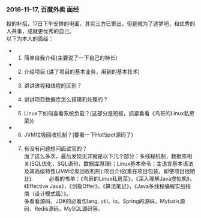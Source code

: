 ### 2016-11-17, 百度外卖 面经 ###
   投的补招，17日下午安排的电面。其实三方已寄出，但是就为了逐梦吧，和优秀的人共事，成就更优秀的自己。     
   以下为本人的面经：
* 1. 简单自我介绍(主要说了一下自己的特长)
* 2. 介绍项目:(讲了项目的基本业务，用到的基本技术)
* 3. 讲讲进程和线程的区别？
* 4. 讲讲项目数据库怎么搭建和处理的？
* 5. Linux下如何查看系统负载？(这部分是短板，抓紧看看《鸟哥的Linux私房菜》)
* 6. JVM垃圾回收机制？(要看一下HotSpot源码了)
* 7. 有没有问题想问面试官的？     
  面了这么多次，最后发现无非就是以下几个部分：多线程机制，数据库相关(SQL优化，SQL语句，数据库原理)；Linux基本命令；主语言基本语法及其高级特性(JVM垃圾回收机制);项目介绍(重在项目包装，即使项目很陋比).          
  必看的书单：《鸟哥的Linux私房菜》，《深入理解Java虚拟机》，《Effective Java》，《剑指Offer》，《算法笔记》，《Java多线程编程实战指南（设计模式篇）》。      
  多看看源码，JDK的必看包lang, util，io。Spring的源码，Mybatis源码，Redis源码，MySQL源码等。
